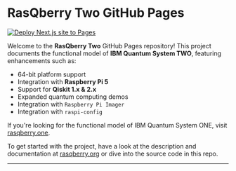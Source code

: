 # RasQberry Two GitHub Pages

[![Deploy Next.js site to Pages](https://github.com/JanLahmann/RasQberry-Two/actions/workflows/nextjs.yml/badge.svg)](https://github.com/JanLahmann/RasQberry-Two/actions/workflows/nextjs.yml)

Welcome to the **RasQberry Two** GitHub Pages repository! This project documents the functional model of **IBM Quantum System TWO**, featuring enhancements such as:

- 64-bit platform support
- Integration with **Raspberry Pi 5**
- Support for **Qiskit 1.x & 2.x**
- Expanded quantum computing demos
- Integration with `Raspberry Pi Imager`
- Integration with `raspi-config`

If you're looking for the functional model of IBM Quantum System ONE, visit [rasqberry.one](https://rasqberry.one).

To get started with the project, have a look at the description and documentation at [rasqberry.org](https://rasqberry.org) or dive into the source code in this repo.

---

